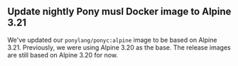 ## Update nightly Pony musl Docker image to Alpine 3.21

We've updated our `ponylang/ponyc:alpine` image to be based on Alpine 3.21. Previously, we were using Alpine 3.20 as the base. The release images are still based on Alpine 3.20 for now.
